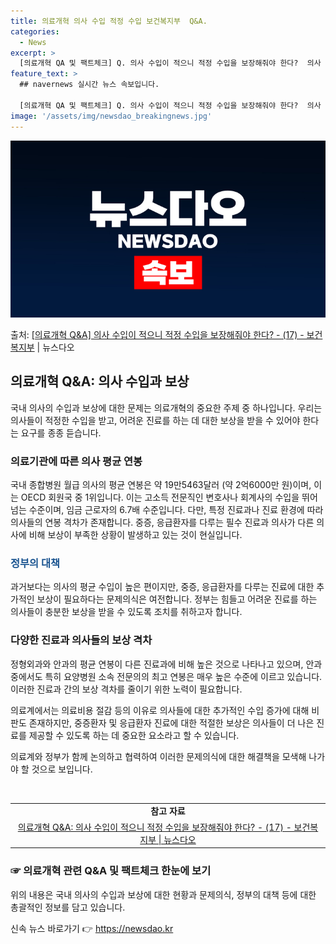 ```yaml
---
title: 의료개혁 의사 수입 적정 수입 보건복지부  Q&A.
categories:
  - News
excerpt: >
  [의료개혁 QA 및 팩트체크] Q. 의사 수입이 적으니 적정 수입을 보장해줘야 한다?  의사 수입은 이미 세…
feature_text: >
  ## navernews 실시간 뉴스 속보입니다.

  [의료개혁 QA 및 팩트체크] Q. 의사 수입이 적으니 적정 수입을 보장해줘야 한다?  의사 수입은 이미 세…
image: '/assets/img/newsdao_breakingnews.jpg'
---
```


![뉴스다오 속보](/assets/img/newsdao_breakingnews.jpg)

<p>출처: <a href="https://newsdao.kr/3458" rel="dofollow">[의료개혁 Q&A] 의사 수입이 적으니 적정 수입을 보장해줘야 한다? - (17) - 보건복지부</a> | 뉴스다오</p>

<h2 data-ke-size="size26">의료개혁 Q&A: 의사 수입과 보상</h2>
국내 의사의 수입과 보상에 대한 문제는 의료개혁의 중요한 주제 중 하나입니다. 우리는 의사들이 적정한 수입을 받고, 어려운 진료를 하는 데 대한 보상을 받을 수 있어야 한다는 요구를 종종 듣습니다.

<h3>의료기관에 따른 의사 평균 연봉</h3>
국내 종합병원 월급 의사의 평균 연봉은 약 19만5463달러 (약 2억6000만 원)이며, 이는 OECD 회원국 중 1위입니다. 이는 고소득 전문직인 변호사나 회계사의 수입을 뛰어넘는 수준이며, 임금 근로자의 6.7배 수준입니다. 다만, 특정 진료과나 진료 환경에 따라 의사들의 연봉 격차가 존재합니다. 중증, 응급환자를 다루는 필수 진료과 의사가 다른 의사에 비해 보상이 부족한 상황이 발생하고 있는 것이 현실입니다.

<h3><span style="color: #1a5490;">정부의 대책</span></h3>
과거보다는 의사의 평균 수입이 높은 편이지만, 중증, 응급환자를 다루는 진료에 대한 추가적인 보상이 필요하다는 문제의식은 여전합니다. 정부는 힘들고 어려운 진료를 하는 의사들이 충분한 보상을 받을 수 있도록 조치를 취하고자 합니다.

<h3>다양한 진료과 의사들의 보상 격차</h3>
정형외과와 안과의 평균 연봉이 다른 진료과에 비해 높은 것으로 나타나고 있으며, 안과 중에서도 특히 요양병원 소속 전문의의 최고 연봉은 매우 높은 수준에 이르고 있습니다. 이러한 진료과 간의 보상 격차를 줄이기 위한 노력이 필요합니다.

의료계에서는 의료비용 절감 등의 이유로 의사들에 대한 추가적인 수입 증가에 대해 비판도 존재하지만, 중증환자 및 응급환자 진료에 대한 적절한 보상은 의사들이 더 나은 진료를 제공할 수 있도록 하는 데 중요한 요소라고 할 수 있습니다.

의료계와 정부가 함께 논의하고 협력하여 이러한 문제의식에 대한 해결책을 모색해 나가야 할 것으로 보입니다.

<p data-ke-size="size16">&nbsp;</p>

<table>
	<tbody>
		<tr>
			<td style="text-align: center; height: 17px;"><b>참고 자료</b></td>
		</tr>
		<tr>
			<td style="text-align: center; height: 17px;"><a href="https://newsdao.kr/3458">의료개혁 Q&A: 의사 수입이 적으니 적정 수입을 보장해줘야 한다? - (17) - 보건복지부 | 뉴스다오</a></td>
		</tr>
	</tbody>
</table>
<h3>☞ 의료개혁 관련 Q&A 및 팩트체크 한눈에 보기</h3>

위의 내용은 국내 의사의 수입과 보상에 대한 현황과 문제의식, 정부의 대책 등에 대한 총괄적인 정보를 담고 있습니다. 

신속 뉴스 바로가기 👉 <a href="https://newsdao.kr" rel="dofollow">https://newsdao.kr</a>



